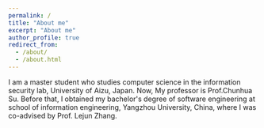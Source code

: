 ```yaml
---
permalink: /
title: "About me"
excerpt: "About me"
author_profile: true
redirect_from: 
  - /about/
  - /about.html
---
```


I am a master student who studies computer science in the information security lab, University of Aizu, Japan. Now, My professor is Prof.Chunhua Su. Before that, I obtained my bachelor's degree of software engineering at school of information engineering, Yangzhou University, China, where I was co-advised by Prof. Lejun Zhang.
